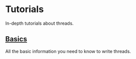 # Tutorials

In-depth tutorials about threads.

## [Basics](basics)

All the basic information you need to know to write threads.
